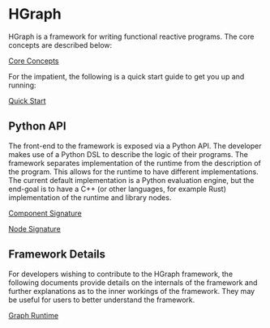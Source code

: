 HGraph
======

HGraph is a framework for writing functional reactive programs.
The core concepts are described below:

[Core Concepts](concepts/forward_propagation_graph.md)

For the impatient, the following is a quick start guide to get you up and running:

[Quick Start](quick_start/quick_start.md)


Python API
----------

The front-end to the framework is exposed via a Python API. The developer makes use
of a Python DSL to describe the logic of their programs. The framework separates 
implementation of the runtime from the description of the program. This allows for
the runtime to have different implementations. The current default implementation
is a Python evaluation engine, but the end-goal is to have a C++ (or other languages, 
for example Rust) implementation of the runtime and library nodes.


[Component Signature](python/component_signature.md)

[Node Signature](python/node_signature.md)


Framework Details
-----------------

For developers wishing to contribute to the HGraph framework, the following
documents provide details on the internals of the framework and further explanations
as to the inner workings of the framework. They may be useful for users to better 
understand the framework.

[Graph Runtime](concepts/graph_runtime.md)
